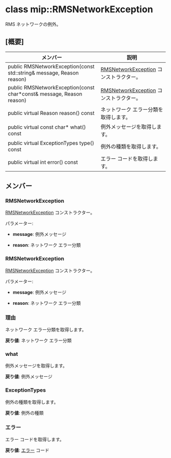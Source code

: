 # <a name="class-miprmsnetworkexception"></a>class mip::RMSNetworkException 
RMS ネットワークの例外。
  
## <a name="summary"></a>[概要]
 メンバー                        | 説明                                
--------------------------------|---------------------------------------------
 public RMSNetworkException(const std::string& message, Reason reason)  |  [RMSNetworkException](class_mip_rmsnetworkexception.md) コンストラクター。
 public RMSNetworkException(const char*const& message, Reason reason)  |  [RMSNetworkException](class_mip_rmsnetworkexception.md) コンストラクター。
 public virtual Reason reason() const  |  ネットワーク エラー分類を取得します。
 public virtual const char* what() const  |  例外メッセージを取得します。
 public virtual ExceptionTypes type() const  |  例外の種類を取得します。
 public virtual int error() const  |  エラー コードを取得します。
  
## <a name="members"></a>メンバー
  
### <a name="rmsnetworkexception"></a>RMSNetworkException
[RMSNetworkException](class_mip_rmsnetworkexception.md) コンストラクター。

パラメーター:  
* **message**: 例外メッセージ 


* **reason**: ネットワーク エラー分類


  
### <a name="rmsnetworkexception"></a>RMSNetworkException
[RMSNetworkException](class_mip_rmsnetworkexception.md) コンストラクター。

パラメーター:  
* **message**: 例外メッセージ 


* **reason**: ネットワーク エラー分類


  
### <a name="reason"></a>理由
ネットワーク エラー分類を取得します。

  
**戻り値**: ネットワーク エラー分類
  
### <a name="what"></a>what
例外メッセージを取得します。

  
**戻り値**: 例外メッセージ
  
### <a name="exceptiontypes"></a>ExceptionTypes
例外の種類を取得します。

  
**戻り値**: 例外の種類
  
### <a name="error"></a>エラー
エラー コードを取得します。

  
**戻り値**: [エラー](class_mip_error.md) コード